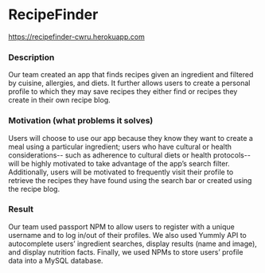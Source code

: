 # RecipeFinder
https://recipefinder-cwru.herokuapp.com

### Description	
Our team created an app that finds recipes given an ingredient and filtered by cuisine, allergies, and diets.  It further allows users to create a personal profile to which they may save recipes they either find or recipes they create in their own recipe blog.

### Motivation (what problems it solves)	
Users will choose to use our app because they know they want to create a meal using a particular ingredient; users who have cultural or health considerations-- such as adherence to cultural diets or health protocols-- will be highly motivated to take advantage of the app’s search filter.  Additionally, users will be motivated to frequently visit their profile to retrieve the recipes they have found using the search bar or created using the recipe blog.

### Result		
Our team used passport NPM to allow users to register with a unique username and to log in/out of their profiles.  We also used Yummly API to autocomplete users’ ingredient searches, display results (name and image), and display nutrition facts.  Finally, we used NPMs to store users’ profile data into a MySQL database.
